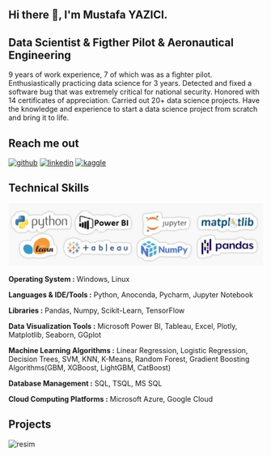 ## Hi there 👋, I'm Mustafa YAZICI.

## Data Scientist & Figther Pilot & Aeronautical Engineering

9 years of work experience, 7 of which was as a fighter pilot. Enthusiastically practicing data science for 3 years. Detected and fixed a software bug that was extremely critical for national security. Honored with 14 certificates of appreciation. Carried out 20+ data science projects. Have the knowledge and experience to start a data science project from scratch and bring it to life.

## Reach me out
[<img src='https://cdn.jsdelivr.net/npm/simple-icons@3.0.1/icons/github.svg' alt='github' height='40'>](https://github.com/Mustafa-YAZICI)  [<img src='https://cdn.jsdelivr.net/npm/simple-icons@3.0.1/icons/linkedin.svg' alt='linkedin' height='40'>](https://www.linkedin.com/in/myzc/)  [<img src='https://cdn.jsdelivr.net/npm/simple-icons@3.0.1/icons/kaggle.svg' alt='kaggle' height='40'>](https://www.kaggle.com/mustafayazici)  




## Technical Skills

![Technical Skills](https://github.com/Mustafa-YAZICI/Mustafa-YAZICI/blob/main/skills.jpg)

**Operating System :** Windows, Linux

**Languages & IDE/Tools :** Python, Anoconda, Pycharm, Jupyter Notebook

**Libraries :** Pandas, Numpy, Scikit-Learn, TensorFlow

**Data Visualization Tools :** Microsoft Power BI, Tableau, Excel, Plotly, Matplotlib, Seaborn, GGplot

**Machine Learning Algorithms :** Linear Regression, Logistic Regression, Decision Trees, SVM, KNN, K-Means, Random Forest, Gradient Boosting Algorithms(GBM, XGBoost, LightGBM, CatBoost)

**Database Management :** SQL, TSQL, MS SQL

**Cloud Computing Platforms :** Microsoft Azure, Google Cloud



## Projects

![resim](https://user-images.githubusercontent.com/62354615/197195074-1cb3b135-6029-4971-9cca-90b798a383bd.png)







